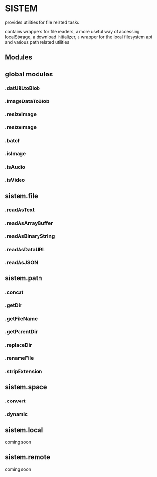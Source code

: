 SISTEM
======

provides utilities for file related tasks

contains wrappers for file readers, a more useful way of accessing localStorage,
a download initializer, a wrapper for the local filesystem api and various path related utilities

Modules
-------

## global modules

### .datURLtoBlob
### .imageDataToBlob
### .resizeImage
### .resizeImage
### .batch
### .isImage
### .isAudio
### .isVideo

## sistem.file

### .readAsText
### .readAsArrayBuffer
### .readAsBinaryString
### .readAsDataURL
### .readAsJSON

## sistem.path

### .concat
### .getDir
### .getFileName
### .getParentDir
### .replaceDir
### .renameFile
### .stripExtension

## sistem.space

### .convert
### .dynamic

## sistem.local

coming soon

## sistem.remote

coming soon


